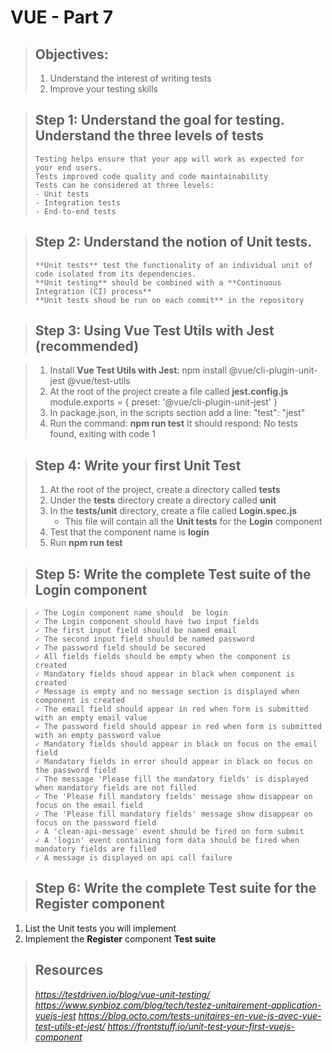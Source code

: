 # VUE - Part 7
> ## Objectives:
> 
> 1. Understand the interest of writing tests
> 2. Improve your testing skills
 
> ## Step 1: Understand the goal for testing. Understand the three levels of tests
>
>     Testing helps ensure that your app will work as expected for your end users. 
>     Tests improved code quality and code maintainability 
>     Tests can be considered at three levels:  
>     - Unit tests  
>     - Integration tests
>     - End-to-end tests

> ## Step 2: Understand the notion of Unit tests.
>
>     **Unit tests** test the functionality of an individual unit of code isolated from its dependencies. 
>     **Unit testing** should be combined with a **Continuous Integration (CI) process** 
>     **Unit tests shoud be run on each commit** in the repository

> ## Step 3: Using Vue Test Utils with Jest (recommended)

> 1. Install **Vue Test Utils with Jest**: npm install @vue/cli-plugin-unit-jest @vue/test-utils
> 2. At the root of the project create a file called **jest.config.js**  
>     module.exports = {
>       preset: '@vue/cli-plugin-unit-jest'
>     }
> 3. In package.json, in the scripts section add a line:
>      "test": "jest"
> 4. Run the command: **npm run test**
>     It should respond: No tests found, exiting with code 1

> ## Step 4: Write your first Unit Test
> 1. At the root of the project, create a directory  called **tests**
> 2. Under the **tests** directory create a directory called **unit**
> 3. In the **tests/unit** directory, create a file called **Login.spec.js**
>     - This file will contain all the **Unit tests** for the **Login** component
> 4. Test that the component name is **login**
> 5. Run **npm  run test**

> ## Step 5: Write the complete Test suite of the Login component

>     ✓ The Login component name should  be login  
>     ✓ The Login component should have two input fields  
>     ✓ The first input field should be named email   
>     ✓ The second input field should be named password   
>     ✓ The password field should be secured   
>     ✓ All fields fields should be empty when the component is created   
>     ✓ Mandatory fields shoud appear in black when component is created   
>     ✓ Message is empty and no message section is displayed when component is created   
>     ✓ The email field should appear in red when form is submitted with an empty email value   
>     ✓ The password field should appear in red when form is submitted with an empty password value   
>     ✓ Mandatory fields should appear in black on focus on the email field   
>     ✓ Mandatory fields in error should appear in black on focus on the password field   
>     ✓ The message 'Please fill the mandatory fields' is displayed when mandatory fields are not filled
>     ✓ The 'Please fill mandatory fields' message show disappear on focus on the email field   
>     ✓ The 'Please fill mandatory fields' message show disappear on focus on the password field   
>     ✓ A 'clean-api-message' event should be fired on form submit   
>     ✓ A 'login' event containing form data should be fired when mandatory fields are filled   
>     ✓ A message is displayed on api call failure


> ## Step 6: Write the complete Test suite for the Register component
1. List the Unit tests you will implement
2. Implement the **Register** component **Test suite** 


> ## Resources
> *https://testdriven.io/blog/vue-unit-testing/*
> *https://www.synbioz.com/blog/tech/testez-unitairement-application-vuejs-jest*
> *https://blog.octo.com/tests-unitaires-en-vue-js-avec-vue-test-utils-et-jest/*
> *https://frontstuff.io/unit-test-your-first-vuejs-component*


